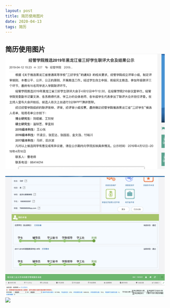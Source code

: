 ```yaml
---
layout: post
title: 简历使用图片
date: 2020-04-13
tags: 简历
---
```


## 简历使用图片![D910EB687FA44869015EED3082361F18](/images/cv/3hao.jpg)
<img src="/images/cv/guojiang.jpg">
<img src="/images/cv/rank.jpg">
<img src="/images/cv/1.1.">